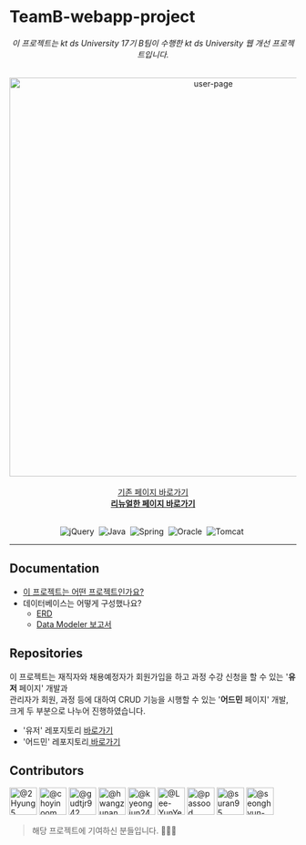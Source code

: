 # TeamB-webapp-project

<p align="center">
  <i>이 프로젝트는 kt ds University 17기 B팀이 수행한 kt ds University 웹 개선 프로젝트입니다.</i><br>
  <br>
</p>

<p align="center">
  <img src=https://user-images.githubusercontent.com/42328721/116964271-133aac80-ace6-11eb-95d9-5b906f4a2187.png
       alt="user-page", width="700px"/>
  <br>
  <br>
  <a href="http://edu.ktdsuniversity.com">기존 페이지 바로가기</a><br>
  <a href="http://3.128.124.87:8094/edu"><strong>리뉴얼한 페이지 바로가기</strong></a>
  <br>
  <br>
</p>

<p align="center">
  <img src="https://img.shields.io/badge/jQuery-0769ad" alt="jQuery"/>&nbsp;
  <img src="https://img.shields.io/badge/Java-1.8-red" alt="Java"/>&nbsp;
  <img src="https://img.shields.io/badge/Spring-mvc-green" alt="Spring"/>&nbsp;
  <img src="https://img.shields.io/badge/Oracle-11g-be4534" alt="Oracle"/>&nbsp;
  <img src="https://img.shields.io/badge/Tomcat-8-f8dc75" alt="Tomcat"/>&nbsp;
</p>

<hr>

## Documentation
* <a href="https://drive.google.com/file/d/1wTHOvn6jS_enTrKyqEVGvNKfBVZIyl9q/view?usp=sharing">이 프로젝트는 어떤 프로젝트인가요?</a>
* 데이터베이스는 어떻게 구성했나요?
  * <a href="https://drive.google.com/file/d/1xzRMHBGvpC558Yht8oI0fdPHMztyjr7s/view?usp=sharing">ERD</a>
  * <a href="https://drive.google.com/file/d/12pxoTYMZHHqO5EnqKg-2eFXnZCJn8pmc/view?usp=sharing">Data Modeler 보고서</a>

## Repositories
이 프로젝트는 재직자와 채용예정자가 회원가입을 하고 과정 수강 신청을 할 수 있는 '<b>유저</b> 페이지' 개발과 <br>
관리자가 회원, 과정 등에 대하여 CRUD 기능을 시행할 수 있는 '<b>어드민</b> 페이지' 개발, <br>
크게 두 부분으로 나누어 진행하였습니다.

* '유저' 레포지토리 <a href="https://github.com/choyinoom/ktdsuniversity_webapp_user"> 바로가기</a>
* '어드민' 레포지토리<a href="https://github.com/choyinoom/ktdsuniversity_webapp_admin"> 바로가기</a> 

## Contributors
  <a href="https://github.com/2Hyung5"><img src="https://avatars.githubusercontent.com/u/81209001?s=96&amp;v=4" width="48" height="48" alt="@2Hyung5"></a>
  <a href="https://github.com/choyinoom"><img src="https://avatars.githubusercontent.com/u/42328721?s=96&amp;v=4" width="48" height="48"  alt="@choyinoom"></a>
  <a href="https://github.com/gudtjr942"><img src="https://avatars.githubusercontent.com/u/81209592?s=96&amp;v=4" width="48" height="48" alt="@gudtjr942"></a>
  <a href="https://github.com/hwangzunan"><img src="https://avatars.githubusercontent.com/u/76806709?s=96&amp;v=4" width="48" height="48" alt="@hwangzunan"></a>
  <a href="https://github.com/kyeongjun24"><img src="https://avatars.githubusercontent.com/u/81208986?s=96&amp;v=4" width="48" height="48" alt="@kyeongjun24"></a>
  <a href="https://github.com/Lee-YunYeul"><img src="https://avatars.githubusercontent.com/u/77491758?s=96&amp;v=4" width="48" height="48" alt="@Lee-YunYeul"></a>
  <a href="https://github.com/passood"><img src="https://avatars.githubusercontent.com/u/72066143?s=96&amp;v=4" width="48" height="48" alt="@passood"></a>
  <a href="https://github.com/suran95"><img src="https://avatars.githubusercontent.com/u/70196962?s=96&amp;v=4" width="48" height="48" alt="@suran95"></a>
  <a href="https://github.com/seonghyun-ee"><img src="https://avatars.githubusercontent.com/u/71627309?s=96&amp;v=4" width="48" height="48" alt="@seonghyun-ee"></a>

> 해당 프로젝트에 기여하신 분들입니다. 👏👏👏





